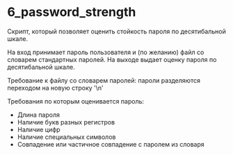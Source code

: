 # 6_password_strength

Скрипт, который позволяет оценить стойкость пароля по десятибальной шкале. 

На вход принимает пароль пользователя и (по желанию) файл со словарем стандартных паролей. На выходе выдает оценку пароля по десятибальной шкале.

Требование к файлу со словарем паролей: пароли разделяются переходом на новую строку '\n'

Требования по которым оценивается пароль:
<ul> <li>Длина пароля</li>
<li>Наличие букв разных регистров</li>
<li>Наличие цифр</li>
<li>Наличие специальных символов</li>
<li>Совпадение или частичное совпадение с паролем из словаря</li>
</ul>
